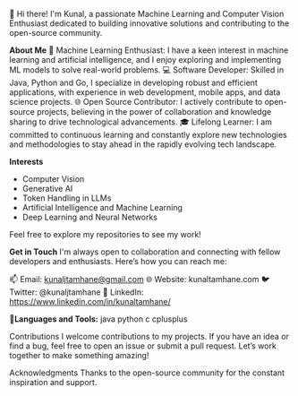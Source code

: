 👋 Hi there! I'm Kunal, a passionate Machine Learning and Computer Vision Enthusiast dedicated to building innovative solutions and contributing to the open-source community.

**About Me**
🤖 Machine Learning Enthusiast: I have a keen interest in machine learning and artificial intelligence, and I enjoy exploring and implementing ML models to solve real-world problems.
💻 Software Developer: Skilled in Java, Python and Go, I specialize in developing robust and efficient applications, with experience in web development, mobile apps, and data science projects.
🌐 Open Source Contributor: I actively contribute to open-source projects, believing in the power of collaboration and knowledge sharing to drive technological advancements.
🎓 Lifelong Learner: I am committed to continuous learning and constantly explore new technologies and methodologies to stay ahead in the rapidly evolving tech landscape.

**Interests**
- Computer Vision
- Generative AI
- Token Handling in LLMs
- Artificial Intelligence and Machine Learning
- Deep Learning and Neural Networks
  
Feel free to explore my repositories to see my work!

**Get in Touch**
I'm always open to collaboration and connecting with fellow developers and enthusiasts. Here’s how you can reach me:

📫 Email: kunaljtamhane@gmail.com
🌐 Website: kunaltamhane.com
🐦 Twitter: @kunaljtamhane
💼 LinkedIn: https://www.linkedin.com/in/kunaltamhane/

**🔧Languages and Tools:**
java python c cplusplus

Contributions
I welcome contributions to my projects. If you have an idea or find a bug, feel free to open an issue or submit a pull request. Let’s work together to make something amazing!

Acknowledgments
Thanks to the open-source community for the constant inspiration and support.


